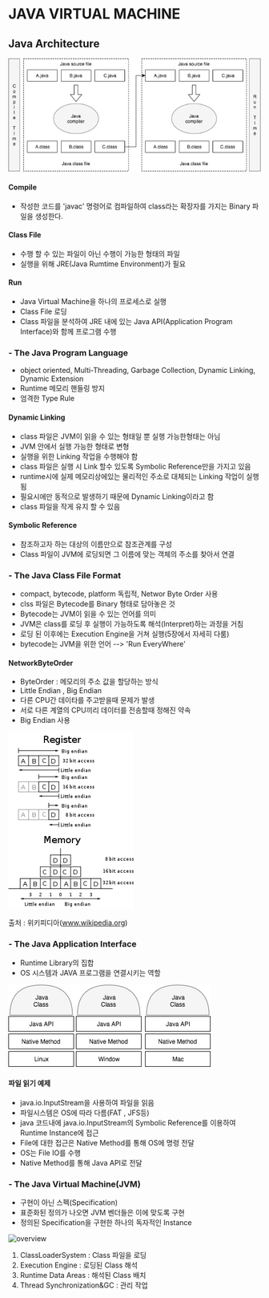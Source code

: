# JAVA VIRTUAL MACHINE

## Java Architecture

![compile](./compile.png)

#### Compile
- 작성한 코드를 'javac' 명령어로 컴파일하여 class라는 확장자를 가지는 Binary 파일을 생성한다.

#### Class File
- 수행 할 수 있는 파일이 아닌 수행이 가능한 형태의 파일
- 실행을 위해 JRE(Java Rumtime Environment)가 필요

#### Run
- Java Virtual Machine을 하나의 프로세스로 실행
- Class File 로딩
- Class 파일을 분석하여 JRE 내에 있는 Java API(Application Program Interface)와 함께 프로그램 수행

### - The Java Program Language
- object oriented, Multi-Threading, Garbage Collection, Dynamic Linking, Dynamic Extension
- Runtime 메모리 핸들링 방지
- 엄격한 Type Rule

#### Dynamic Linking
- class 파일은 JVM이 읽을 수 있는 형태일 뿐 실행 가능한형태는 아님
- JVM 안에서 실행 가능한 형태로 변형
- 실행을 위한 Linking 작업을 수행해야 함
- class 파일은 실행 시 Link 할수 있도록 Symbolic Reference만을 가지고 있음
- runtime시에 실제 메모리상에있는 물리적인 주소로 대체되는 Linking 작업이 실행됨
- 필요시에만 동적으로 발생하기 때문에 Dynamic Linking이라고 함
- class 파일을 작게 유지 할 수 있음

#### Symbolic Reference
- 참조하고자 하는 대상의 이름만으로 참조관계를 구성
- Class 파일이 JVM에 로딩되면 그 이름에 맞는 객체의 주소를 찾아서 연결

### - The Java Class File Format
- compact, bytecode, platform 독립적, Networ Byte Order 사용
- clss 파일은 Bytecode를 Binary 형태로 담아놓은 것
- Bytecode는 JVM이 읽을 수 있는 언어를 의미
- JVM은 class를 로딩 후 실행이 가능하도록 해석(Interpret)하는 과정을 거침
- 로딩 된 이후에는 Execution Engine을 거쳐 실행(5장에서 자세히 다룸)
- bytecode는 JVM을 위한 언어 --> 'Run EveryWhere'

#### NetworkByteOrder
- ByteOrder : 메모리의 주소 값을 할당하는 방식
- Little Endian , Big Endian
- 다른 CPU간 데이타를 주고받을때 문제가 발생
- 서로 다른 계열의 CPU끼리 데이터를 전송할때 정해진 약속
- Big Endian 사용

![endian](./endian.png)

출처 : 위키피디아(www.wikipedia.org)

### - The Java Application Interface
- Runtime Library의 집합
- OS 시스템과 JAVA 프로그램을 연결시키는 역할

![api](./javaapi.png)

#### 파일 읽기 예제
- java.io.InputStream을 사용하여 파일을 읽음
- 파일시스템은 OS에 따라 다름(FAT , JFS등)
- java 코드내에 java.io.InputStream의 Symbolic Reference를 이용하여 Runtime Instance에 접근
- File에 대한 접근은 Native Method를 통해 OS에 명령 전달
- OS는 File IO를 수행
- Native Method를 통해 Java API로 전달

### - The Java Virtual Machine(JVM)
- 구현이 아닌 스펙(Specification)
- 표준화된 정의가 나오면 JVM 벤더들은 이에 맞도록 구현
- 정의된 Specification을 구현한 하나의 독자적인 Instance

![overview](./overview.png)

1. ClassLoaderSystem : Class 파일을 로딩
2. Execution Engine : 로딩된 Class 해석
3. Runtime Data Areas : 해석된 Class 배치
4. Thread Synchronization&GC : 관리 작업